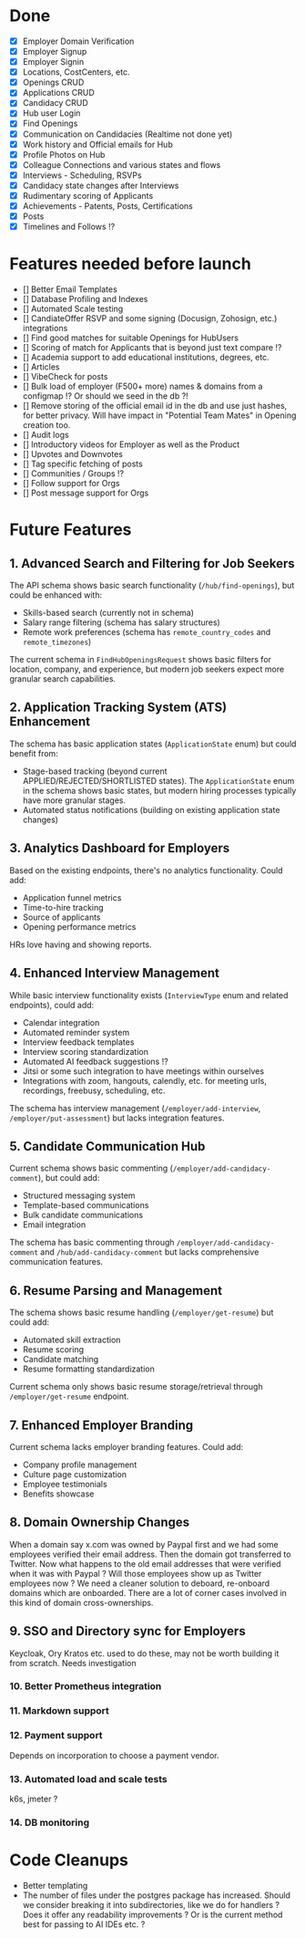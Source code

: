 # Done

- [x] Employer Domain Verification
- [x] Employer Signup
- [x] Employer Signin
- [x] Locations, CostCenters, etc.
- [x] Openings CRUD
- [x] Applications CRUD
- [x] Candidacy CRUD
- [x] Hub user Login
- [x] Find Openings
- [x] Communication on Candidacies (Realtime not done yet)
- [x] Work history and Official emails for Hub
- [x] Profile Photos on Hub
- [x] Colleague Connections and various states and flows
- [x] Interviews - Scheduling, RSVPs
- [x] Candidacy state changes after Interviews
- [x] Rudimentary scoring of Applicants
- [x] Achievements - Patents, Posts, Certifications
- [x] Posts
- [x] Timelines and Follows !?

# Features needed before launch

- [] Better Email Templates
- [] Database Profiling and Indexes
- [] Automated Scale testing
- [] CandiateOffer RSVP and some signing (Docusign, Zohosign, etc.) integrations
- [] Find good matches for suitable Openings for HubUsers
- [] Scoring of match for Applicants that is beyond just text compare !?
- [] Academia support to add educational institutions, degrees, etc.
- [] Articles
- [] VibeCheck for posts
- [] Bulk load of employer (F500+ more) names & domains from a configmap !? Or should we seed in the db ?!
- [] Remove storing of the official email id in the db and use just hashes, for better privacy. Will have impact in "Potential Team Mates" in Opening creation too.
- [] Audit logs
- [] Introductory videos for Employer as well as the Product
- [] Upvotes and Downvotes
- [] Tag specific fetching of posts
- [] Communities / Groups !?
- [] Follow support for Orgs
- [] Post message support for Orgs

# Future Features

## 1. Advanced Search and Filtering for Job Seekers

The API schema shows basic search functionality (`/hub/find-openings`), but could be enhanced with:

- Skills-based search (currently not in schema)
- Salary range filtering (schema has salary structures)
- Remote work preferences (schema has `remote_country_codes` and `remote_timezones`)

The current schema in `FindHubOpeningsRequest` shows basic filters for location, company, and experience, but modern job seekers expect more granular search capabilities.

## 2. Application Tracking System (ATS) Enhancement

The schema has basic application states (`ApplicationState` enum) but could benefit from:

- Stage-based tracking (beyond current APPLIED/REJECTED/SHORTLISTED states). The `ApplicationState` enum in the schema shows basic states, but modern hiring processes typically have more granular stages.
- Automated status notifications (building on existing application state changes)

## 3. Analytics Dashboard for Employers

Based on the existing endpoints, there's no analytics functionality. Could add:

- Application funnel metrics
- Time-to-hire tracking
- Source of applicants
- Opening performance metrics

HRs love having and showing reports.

## 4. Enhanced Interview Management

While basic interview functionality exists (`InterviewType` enum and related endpoints), could add:

- Calendar integration
- Automated reminder system
- Interview feedback templates
- Interview scoring standardization
- Automated AI feedback suggestions !?
- Jitsi or some such integration to have meetings within ourselves
- Integrations with zoom, hangouts, calendly, etc. for meeting urls, recordings, freebusy, scheduling, etc.

The schema has interview management (`/employer/add-interview`, `/employer/put-assessment`) but lacks integration features.

## 5. Candidate Communication Hub

Current schema shows basic commenting (`/employer/add-candidacy-comment`), but could add:

- Structured messaging system
- Template-based communications
- Bulk candidate communications
- Email integration

The schema has basic commenting through `/employer/add-candidacy-comment` and `/hub/add-candidacy-comment` but lacks comprehensive communication features.

## 6. Resume Parsing and Management

The schema shows basic resume handling (`/employer/get-resume`) but could add:

- Automated skill extraction
- Resume scoring
- Candidate matching
- Resume formatting standardization

Current schema only shows basic resume storage/retrieval through `/employer/get-resume` endpoint.

## 7. Enhanced Employer Branding

Current schema lacks employer branding features. Could add:

- Company profile management
- Culture page customization
- Employee testimonials
- Benefits showcase

## 8. Domain Ownership Changes

When a domain say x.com was owned by Paypal first and we had some employees verified their email address. Then the domain got transferred to Twitter. Now what happens to the old email addresses that were verified when it was with Paypal ? Will those employees show up as Twitter employees now ? We need a cleaner solution to deboard, re-onboard domains which are onboarded. There are a lot of corner cases involved in this kind of domain cross-ownerships.

## 9. SSO and Directory sync for Employers

Keycloak, Ory Kratos etc. used to do these, may not be worth building it from scratch. Needs investigation

### 10. Better Prometheus integration

### 11. Markdown support

### 12. Payment support

Depends on incorporation to choose a payment vendor.

### 13. Automated load and scale tests

k6s, jmeter ?

### 14. DB monitoring

# Code Cleanups
* Better templating
* The number of files under the postgres package has increased. Should we consider breaking it into subdirectories, like we do for handlers ? Does it offer any readability improvements ? Or is the current method best for passing to AI IDEs etc. ?
